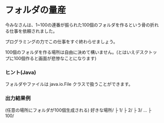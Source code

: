 # フォルダの量産

今みなさんは、1~100の連番が振られた100個のフォルダを作るという骨の折れる仕事を依頼されました。

プログラミングの力でこの仕事をすぐ終わらせましょう。

100個のフォルダを作る場所は自由に決めて構いません。(とはいえデスクトップに100個作ると画面が悲惨なことになります)

### ヒント(Java)
フォルダやファイルは java.io.File クラスで扱うことができます。

### 出力結果例

(任意の場所にフォルダが100個生成される)
好きな場所/
 ├ 1/
 ├ 2/
 ├ 3/
 ...
 ├ 100/
 